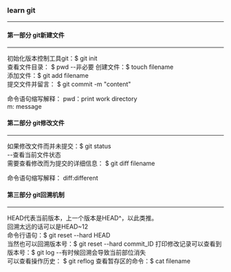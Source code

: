 ### learn git
___

#### 第一部分 git新建文件
___
初始化版本控制工具git：$ git init  
查看文件目录： $ pwd  --非必要
创建文件：$ touch filename  
添加文件：$ git add filename  
提交文件并留言： $ git commit -m "content"

命令语句缩写解释：
pwd：print work directory  
m: message  

#### 第二部分 git修改文件
___
如果修改文件而并未提交：$ git status  
--查看当前文件状态  
需要查看修改而为提交的详细信息： $ git diff filename  

命令语句缩写解释：
diff:different

#### 第三部分 git回溯机制
___
HEAD代表当前版本，上一个版本是HEAD^，以此类推。  
回溯太远的话可以是HEAD~12  
命令行语句：$ git reset --hard HEAD  
当然也可以回溯版本号：$ git reset --hard commit_ID
打印修改记录可以查看到版本号：$ git log
--有时候回溯会导致当前部位消失  
可以查看操作历史： $ git reflog
查看暂存区的命令：$ cat filename